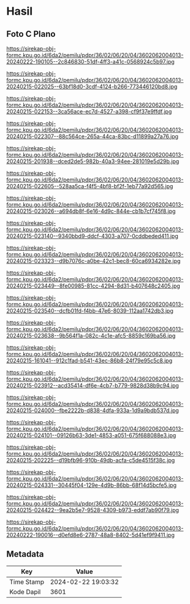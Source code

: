 # Hasil

## Foto C Plano

https://sirekap-obj-formc.kpu.go.id/6da2/pemilu/pdpr/36/02/06/20/04/3602062004013-20240222-190105--2c846830-51df-4ff3-a41c-0568924c5b97.jpg

https://sirekap-obj-formc.kpu.go.id/6da2/pemilu/pdpr/36/02/06/20/04/3602062004013-20240215-022025--63bf18d0-3cdf-4124-b266-773446120bd8.jpg

https://sirekap-obj-formc.kpu.go.id/6da2/pemilu/pdpr/36/02/06/20/04/3602062004013-20240215-022153--3ca56ace-ec7d-4527-a398-cf9f37e9ffdf.jpg

https://sirekap-obj-formc.kpu.go.id/6da2/pemilu/pdpr/36/02/06/20/04/3602062004013-20240215-022307--88c564ce-265a-44ca-83bc-d11899a27a76.jpg

https://sirekap-obj-formc.kpu.go.id/6da2/pemilu/pdpr/36/02/06/20/04/3602062004013-20240215-201938--dced2de5-982b-40a3-94ee-281019e5d29b.jpg

https://sirekap-obj-formc.kpu.go.id/6da2/pemilu/pdpr/36/02/06/20/04/3602062004013-20240215-022605--528aa5ca-f4f5-4bf8-bf2f-1eb77a92d565.jpg

https://sirekap-obj-formc.kpu.go.id/6da2/pemilu/pdpr/36/02/06/20/04/3602062004013-20240215-023026--a694db8f-6e16-4d9c-844e-cb1b7cf745f8.jpg

https://sirekap-obj-formc.kpu.go.id/6da2/pemilu/pdpr/36/02/06/20/04/3602062004013-20240215-023140--9340bbd9-ddcf-4303-a707-0cddbeded411.jpg

https://sirekap-obj-formc.kpu.go.id/6da2/pemilu/pdpr/36/02/06/20/04/3602062004013-20240215-023323--d9b7076c-a0be-42c1-bec8-60ca6934282e.jpg

https://sirekap-obj-formc.kpu.go.id/6da2/pemilu/pdpr/36/02/06/20/04/3602062004013-20240215-023449--8fe00985-81cc-4294-8d31-b407648c2405.jpg

https://sirekap-obj-formc.kpu.go.id/6da2/pemilu/pdpr/36/02/06/20/04/3602062004013-20240215-023540--dcfb01fd-f4bb-47e6-8039-112aa1742db3.jpg

https://sirekap-obj-formc.kpu.go.id/6da2/pemilu/pdpr/36/02/06/20/04/3602062004013-20240215-023638--9b564f1a-082c-4c1e-afc5-8859c169ba56.jpg

https://sirekap-obj-formc.kpu.go.id/6da2/pemilu/pdpr/36/02/06/20/04/3602062004013-20240215-161041--912c1fad-b541-43ec-86b8-24f79e95c5c8.jpg

https://sirekap-obj-formc.kpu.go.id/6da2/pemilu/pdpr/36/02/06/20/04/3602062004013-20240215-023912--acd35414-df6e-4cb7-b779-9828d38b9c94.jpg

https://sirekap-obj-formc.kpu.go.id/6da2/pemilu/pdpr/36/02/06/20/04/3602062004013-20240215-024000--fbe2222b-d838-4dfa-933a-1d9a9bdb537d.jpg

https://sirekap-obj-formc.kpu.go.id/6da2/pemilu/pdpr/36/02/06/20/04/3602062004013-20240215-024101--09126b63-3de1-4853-a051-675f688088e3.jpg

https://sirekap-obj-formc.kpu.go.id/6da2/pemilu/pdpr/36/02/06/20/04/3602062004013-20240215-202225--d19bfb96-910b-49db-acfa-c5de4515f38c.jpg

https://sirekap-obj-formc.kpu.go.id/6da2/pemilu/pdpr/36/02/06/20/04/3602062004013-20240215-024331--30445f04-129e-4d9b-86bb-68f14d5bcfe5.jpg

https://sirekap-obj-formc.kpu.go.id/6da2/pemilu/pdpr/36/02/06/20/04/3602062004013-20240215-024422--9ea2b5e7-9528-4309-b973-eddf7ab90f79.jpg

https://sirekap-obj-formc.kpu.go.id/6da2/pemilu/pdpr/36/02/06/20/04/3602062004013-20240222-190016--d0efd8e6-2787-48a8-8402-5d41ef9f9411.jpg


## Metadata

| Key        | Value               |
| ---------- | ------------------- |
| Time Stamp | 2024-02-22 19:03:32 |
| Kode Dapil | 3601                |



